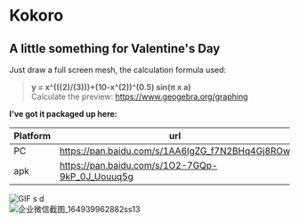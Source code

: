 # Kokoro
## A little something for Valentine's Day  

Just draw a full screen mesh, the calculation formula used:  
>__y = x^(((2)/(3)))+(10-x^(2))^(0.5) sin(π x a)__  
Calculate the preview: https://www.geogebra.org/graphing  


__I've got it packaged up here:__  

| Platform | url | code |
| ------ | ------ | ------ |
| PC | https://pan.baidu.com/s/1AA6IgZG_f7N2BHq4Gj8ROw | 0aqj |
| apk | https://pan.baidu.com/s/1O2-7GQp-9kP_0J_Uouuq5g | 5jqv |

![GIF  s d](https://user-images.githubusercontent.com/71002504/163141233-81ff6f12-6853-4bca-a320-4b9471bdad89.gif)  
![企业微信截图_164939962882ss13](https://user-images.githubusercontent.com/71002504/163141250-d0435085-0921-4e97-bf67-ec59641bed28.png)  
